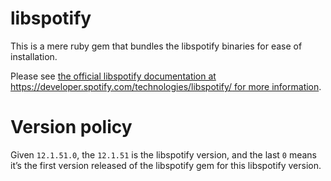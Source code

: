 # libspotify

This is a mere ruby gem that bundles the libspotify binaries for ease of installation.

Please see [the official libspotify documentation at https://developer.spotify.com/technologies/libspotify/ for more information](https://developer.spotify.com/technologies/libspotify/).

# Version policy

Given `12.1.51.0`, the `12.1.51` is the libspotify version, and the last `0` means it’s the first version released
of the libspotify gem for this libspotify version.
